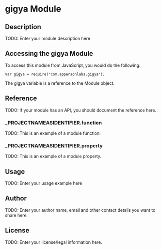 # gigya Module

## Description

TODO: Enter your module description here

## Accessing the gigya Module

To access this module from JavaScript, you would do the following:

	var gigya = require("com.appersonlabs.gigya");

The gigya variable is a reference to the Module object.	

## Reference

TODO: If your module has an API, you should document
the reference here.

### ___PROJECTNAMEASIDENTIFIER__.function

TODO: This is an example of a module function.

### ___PROJECTNAMEASIDENTIFIER__.property

TODO: This is an example of a module property.

## Usage

TODO: Enter your usage example here

## Author

TODO: Enter your author name, email and other contact
details you want to share here. 

## License

TODO: Enter your license/legal information here.
